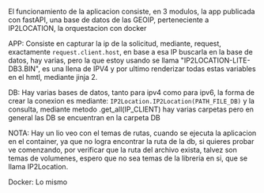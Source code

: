 El funcionamiento de la aplicacion consiste, en 3 modulos, la app publicada con fastAPI, una base de datos de las GEOIP, perteneciente a IP2LOCATION, la orquestacion con docker

APP: Consiste en capturar la ip de la solicitud, mediante, request, exactamente `request.client.host`, en base a esa IP buscarla en la base de datos, hay varias, pero la que estoy usando se llama "IP2LOCATION-LITE-DB3.BIN", es una llena de IPV4 y por ultimo renderizar todas estas variables en el hmtl, mediante jinja 2.

DB: Hay varias bases de datos, tanto para ipv4 como para ipv6, la forma de crear la conexion es mediante: `IP2Location.IP2Location(PATH_FILE_DB)` y la consulta, mediante metodo .get_all(IP_CLIENT)
hay varias carpetas pero en general las DB se encuentran en la carpeta DB

NOTA: Hay un lio veo con el temas de rutas, cuando se ejecuta la aplicacion en el container, ya que no logra encontrar la ruta de la db, si quieres probar ve comenzando, por verificar que la ruta del archivo exista, talvez son temas de volumenes, espero que no sea temas de la libreria en si, que se llama IP2Location.

Docker: Lo mismo